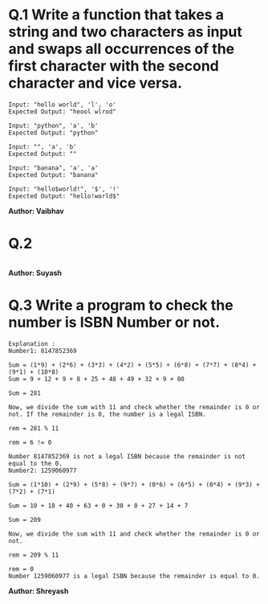 # Q.1 Write a function that takes a string and two characters as input and swaps all occurrences of the first character with the second character and vice versa.
```
Input: "hello world", 'l', 'o'
Expected Output: "heool wlrod"

Input: "python", 'a', 'b'
Expected Output: "python"

Input: "", 'a', 'b'
Expected Output: ""

Input: "banana", 'a', 'a'
Expected Output: "banana"

Input: "hello$world!", '$', '!'
Expected Output: "hello!world$"
```
**Author: Vaibhav**

# Q.2 
```

```
**Author: Suyash**

# Q.3 Write a program to check the number is ISBN Number or not.
```
Explanation :
Number1: 8147852369

Sum = (1*9) + (2*6) + (3*3) + (4*2) + (5*5) + (6*8) + (7*7) + (8*4) + (9*1) + (10*8)
Sum = 9 + 12 + 9 + 8 + 25 + 48 + 49 + 32 + 9 + 80

Sum = 281

Now, we divide the sum with 11 and check whether the remainder is 0 or not. If the remainder is 0, the number is a legal ISBN.

rem = 281 % 11

rem = 6 != 0

Number 8147852369 is not a legal ISBN because the remainder is not equal to the 0.
Number2: 1259060977

Sum = (1*10) + (2*9) + (5*8) + (9*7) + (0*6) + (6*5) + (0*4) + (9*3) + (7*2) + (7*1)

Sum = 10 + 18 + 40 + 63 + 0 + 30 + 0 + 27 + 14 + 7

Sum = 209

Now, we divide the sum with 11 and check whether the remainder is 0 or not.

rem = 209 % 11

rem = 0
Number 1259060977 is a legal ISBN because the remainder is equal to 0.
```
**Author: Shreyash**
